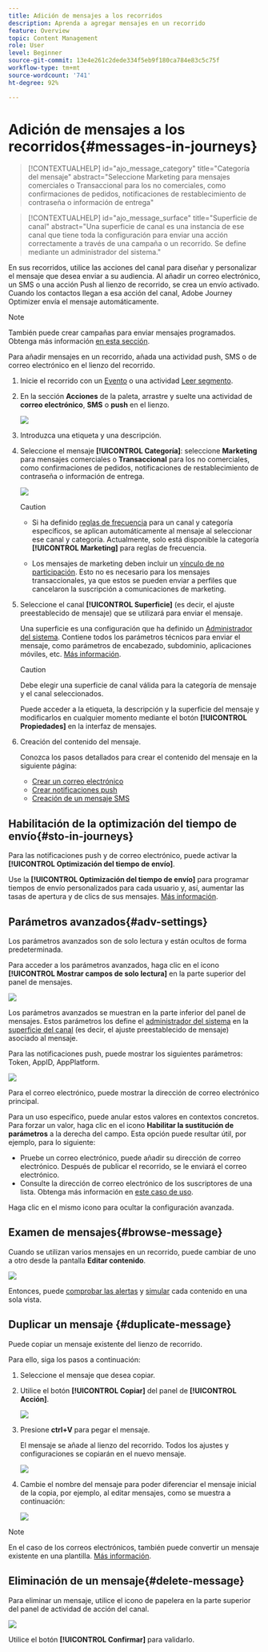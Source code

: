 ```yaml
---
title: Adición de mensajes a los recorridos
description: Aprenda a agregar mensajes en un recorrido
feature: Overview
topic: Content Management
role: User
level: Beginner
source-git-commit: 13e4e261c2dede334f5eb9f180ca784e83c5c75f
workflow-type: tm+mt
source-wordcount: '741'
ht-degree: 92%

---
```



# Adición de mensajes a los recorridos{#messages-in-journeys}

>[!CONTEXTUALHELP]
>id="ajo_message_category"
>title="Categoría del mensaje"
>abstract="Seleccione Marketing para mensajes comerciales o Transaccional para los no comerciales, como confirmaciones de pedidos, notificaciones de restablecimiento de contraseña o información de entrega"

>[!CONTEXTUALHELP]
>id="ajo_message_surface"
>title="Superficie de canal"
>abstract="Una superficie de canal es una instancia de ese canal que tiene toda la configuración para enviar una acción correctamente a través de una campaña o un recorrido. Se define mediante un administrador del sistema."

En sus recorridos, utilice las acciones del canal para diseñar y personalizar el mensaje que desea enviar a su audiencia. Al añadir un correo electrónico, un SMS o una acción Push al lienzo de recorrido, se crea un envío activado. Cuando los contactos llegan a esa acción del canal, Adobe Journey Optimizer envía el mensaje automáticamente.


>[!NOTE]
>También puede crear campañas para enviar mensajes programados. Obtenga más información [en esta sección](../campaigns/get-started-with-campaigns.md).


Para añadir mensajes en un recorrido, añada una actividad push, SMS o de correo electrónico en el lienzo del recorrido.

1. Inicie el recorrido con un [Evento](../building-journeys/general-events.md) o una actividad [Leer segmento](../building-journeys/read-segment.md).

1. En la sección **Acciones** de la paleta, arrastre y suelte una actividad de **correo electrónico**, **SMS** o **push** en el lienzo.

   ![](assets/add-a-message.png)

1. Introduzca una etiqueta y una descripción.

1. Seleccione el mensaje **[!UICONTROL Categoría]**: seleccione **Marketing** para mensajes comerciales o **Transaccional** para los no comerciales, como confirmaciones de pedidos, notificaciones de restablecimiento de contraseña o información de entrega.

   ![](assets/inline-message-category.png)

   >[!CAUTION]
   >
   >* Si ha definido [reglas de frecuencia](../configuration/frequency-rules.md) para un canal y categoría específicos, se aplican automáticamente al mensaje al seleccionar ese canal y categoría. Actualmente, solo está disponible la categoría **[!UICONTROL Marketing]** para reglas de frecuencia.
   >
   >* Los mensajes de marketing deben incluir un [vínculo de no participación](../messages/consent.md#opt-out-management). Esto no es necesario para los mensajes transaccionales, ya que estos se pueden enviar a perfiles que cancelaron la suscripción a comunicaciones de marketing.


1. Seleccione el canal **[!UICONTROL Superficie]**  (es decir, el ajuste preestablecido de mensaje) que se utilizará para enviar el mensaje.

   Una superficie es una configuración que ha definido un [Administrador del sistema](../start/path/administrator.md). Contiene todos los parámetros técnicos para enviar el mensaje, como parámetros de encabezado, subdominio, aplicaciones móviles, etc. [Más información](../configuration/channel-surfaces.md).

   >[!CAUTION]
   >
   >Debe elegir una superficie de canal válida para la categoría de mensaje y el canal seleccionados.

   Puede acceder a la etiqueta, la descripción y la superficie del mensaje y modificarlos en cualquier momento mediante el botón **[!UICONTROL Propiedades]**  en la interfaz de mensajes.

1. Creación del contenido del mensaje.

   Conozca los pasos detallados para crear el contenido del mensaje en la siguiente página:

   * [Crear un correo electrónico](create-email.md)
   * [Crear notificaciones push](create-push.md)
   * [Creación de un mensaje SMS](create-sms.md)

## Habilitación de la optimización del tiempo de envío{#sto-in-journeys}

Para las notificaciones push y de correo electrónico, puede activar la **[!UICONTROL Optimización del tiempo de envío]**.

Use la **[!UICONTROL Optimización del tiempo de envío]** para programar tiempos de envío personalizados para cada usuario y, así, aumentar las tasas de apertura y de clics de sus mensajes. [Más información](../messages/send-time-optimization.md).

## Parámetros avanzados{#adv-settings}

Los parámetros avanzados son de solo lectura y están ocultos de forma predeterminada.

Para acceder a los parámetros avanzados, haga clic en el icono **[!UICONTROL Mostrar campos de solo lectura]** en la parte superior del panel de mensajes.

![](assets/show-read-only.png)

Los parámetros avanzados se muestran en la parte inferior del panel de mensajes. Estos parámetros los define el [administrador del sistema](../start/path/administrator.md) en la [superficie del canal](../configuration/channel-surfaces.md) (es decir, el ajuste preestablecido de mensaje) asociado al mensaje.

Para las notificaciones push, puede mostrar los siguientes parámetros: Token, AppID, AppPlatform.

![](assets/push-adv-parameters.png)

Para el correo electrónico, puede mostrar la dirección de correo electrónico principal.

Para un uso específico, puede anular estos valores en contextos concretos. Para forzar un valor, haga clic en el icono **Habilitar la sustitución de parámetros** a la derecha del campo. Esta opción puede resultar útil, por ejemplo, para lo siguiente:

* Pruebe un correo electrónico, puede añadir su dirección de correo electrónico. Después de publicar el recorrido, se le enviará el correo electrónico.
* Consulte la dirección de correo electrónico de los suscriptores de una lista. Obtenga más información en [este caso de uso](../building-journeys/message-to-subscribers-uc.md).

Haga clic en el mismo icono para ocultar la configuración avanzada.

## Examen de mensajes{#browse-message}

Cuando se utilizan varios mensajes en un recorrido, puede cambiar de uno a otro desde la pantalla **Editar contenido**.

![](assets/inline-messages-multi-content.png)

Entonces, puede [comprobar las alertas](alerts.md) y [simular](../design/preview.md) cada contenido en una sola vista.

## Duplicar un mensaje {#duplicate-message}

Puede copiar un mensaje existente del lienzo de recorrido.

Para ello, siga los pasos a continuación:

1. Seleccione el mensaje que desea copiar.

1. Utilice el botón **[!UICONTROL Copiar]** del panel de **[!UICONTROL Acción]**.

   ![](assets/message-duplicate.png)

1. Presione **ctrl+V** para pegar el mensaje.

   El mensaje se añade al lienzo del recorrido. Todos los ajustes y configuraciones se copiarán en el nuevo mensaje.

   ![](assets/message-duplicated.png)

1. Cambie el nombre del mensaje para poder diferenciar el mensaje inicial de la copia, por ejemplo, al editar mensajes, como se muestra a continuación:

   ![](assets/multi-message.png)


>[!NOTE]
>
>En el caso de los correos electrónicos, también puede convertir un mensaje existente en una plantilla. [Más información](../design/email-templates.md).

## Eliminación de un mensaje{#delete-message}

Para eliminar un mensaje, utilice el icono de papelera en la parte superior del panel de actividad de acción del canal.

![](assets/delete-message.png)

Utilice el botón **[!UICONTROL Confirmar]** para validarlo.
